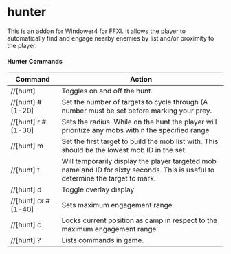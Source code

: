 # hunter

This is an addon for Windower4 for FFXI. It allows the player to automatically find and engage nearby enemies by list and/or proximity to the player.

#### Hunter Commands
| Command | Action |
| --- | --- |
| //[hunt] | Toggles on and off the hunt. |
| //[hunt] # [1-20] | Set the number of targets to cycle through (A number must be set before marking your prey. |
| //[hunt] r # [1-30]  | Sets the radius. While on the hunt the player will prioritize any mobs within the specified range |
| //[hunt] m | Set the first target to build the mob list with. This should be the lowest mob ID in the set. |
| //[hunt] t | Will temporarily display the player targeted mob name and ID for sixty seconds. This is useful to determine the target to mark.|
| //[hunt] d | Toggle overlay display. |
| //[hunt] cr # [1-40] | Sets maximum engagement range. |
| //[hunt] c | Locks current position as camp in respect to the maximum engagement range. |
| //[hunt] ? | Lists commands in game. |
